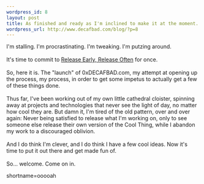 ```yaml
--- 
wordpress_id: 8
layout: post
title: As finished and ready as I'm inclined to make it at the moment.
wordpress_url: http://www.decafbad.com/blog/?p=8
---
```

I'm stalling.  I'm procrastinating.  I'm tweaking.  I'm putzing around.
<br /><br />
It's time to commit to <a href="http://www.decafbad.com/twiki/bin/view/Main/ReleaseEarlyReleaseOften">Release Early, Release Often</a> for once.
<br /><br />
So, here it is.  The "launch" of 0xDECAFBAD.com, my attempt at opening up the process, my process, in order to get some impetus to actually get a few of these things done.
<br /><br />
Thus far, I've been working out of my own little cathedral cloister, spinning away at projects and technologies that never see the light of day, no matter how cool they are.  But damn it, I'm tired of the old pattern, over and over again:  Never being satisfied to release what I'm working on, only to see someone else release their own version of the Cool Thing, while I abandon my work to a discouraged oblivion.
<br /><br />
And I do think I'm clever, and I do think I have a few cool ideas.  Now it's time to put it out there and get made fun of.
<br /><br />
So...  welcome.  Come on in.
<!--more-->
shortname=ooooah
